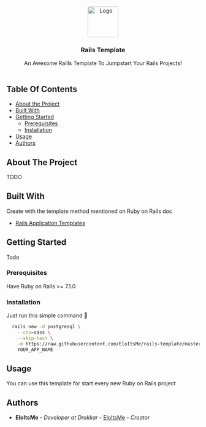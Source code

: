<br/>
<p align="center">
  <a href="https://github.com/EloItsMe/rails-template">
    <img src="https://github.com/EloItsMe/rails-template/assets/125091698/2b91f718-9250-471b-b7b1-c28801364a09" alt="Logo" width="80" height="80">
  </a>

  <h3 align="center">Rails Template</h3>

  <p align="center">
    An Awesome Raills Template To Jumpstart Your Rails Projects!
    <br/>
    <br/>
  </p>
</p>



## Table Of Contents

* [About the Project](#about-the-project)
* [Built With](#built-with)
* [Getting Started](#getting-started)
  * [Prerequisites](#prerequisites)
  * [Installation](#installation)
* [Usage](#usage)
* [Authors](#authors)

## About The Project

TODO

## Built With

Create with the template method mentioned on Ruby on Rails doc


* [Rails Application Templates](https://guides.rubyonrails.org/rails_application_templates.html)

## Getting Started

Todo

### Prerequisites

Have Ruby on Rails >= 7.1.0

### Installation

Just run this simple command 🤩

```sh
  rails new -d postgresql \
    --css=sass \
    --skip-test \
    -m https://raw.githubusercontent.com/EloItsMe/rails-template/master/template.rb \
    YOUR_APP_NAME
```

## Usage

You can use this template for start every new Ruby on Rails project

## Authors

* **EloItsMe** - *Developer at Drakkar* - [EloItsMe](https://github.com/EloItsMe/) - *Creator*
